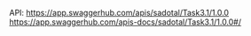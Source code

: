 API:
https://app.swaggerhub.com/apis/sadotal/Task3.1/1.0.0 
<br />
https://app.swaggerhub.com/apis-docs/sadotal/Task3.1/1.0.0#/

